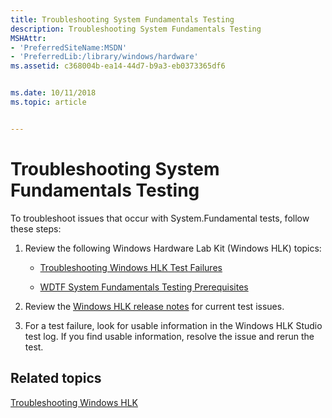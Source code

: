 ```yaml
---
title: Troubleshooting System Fundamentals Testing
description: Troubleshooting System Fundamentals Testing
MSHAttr:
- 'PreferredSiteName:MSDN'
- 'PreferredLib:/library/windows/hardware'
ms.assetid: c368004b-ea14-44d7-b9a3-eb0373365df6


ms.date: 10/11/2018
ms.topic: article


---
```


# Troubleshooting System Fundamentals Testing


To troubleshoot issues that occur with System.Fundamental tests, follow these steps:

1. Review the following Windows Hardware Lab Kit (Windows HLK) topics:

   - [Troubleshooting Windows HLK Test Failures](../user/troubleshooting-windows-hlk-test-failures.md)

   - [WDTF System Fundamentals Testing Prerequisites](wdtf-system-fundamentals-testing-prerequisites.md)

2. Review the [Windows HLK release notes](http://go.microsoft.com/fwlink/?LinkID=236110) for current test issues.

3. For a test failure, look for usable information in the Windows HLK Studio test log. If you find usable information, resolve the issue and rerun the test.

## <span id="related_topics"></span>Related topics


[Troubleshooting Windows HLK](../user/troubleshooting-windows-hlk.md)

 

 







